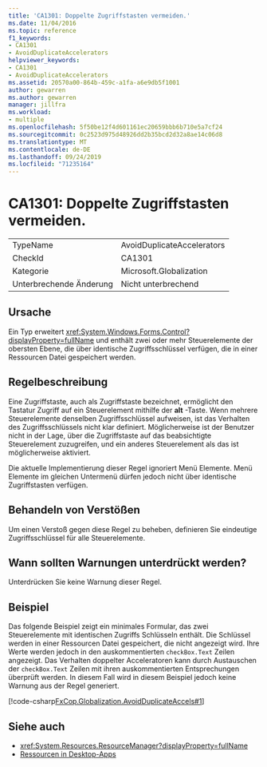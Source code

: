 ```yaml
---
title: 'CA1301: Doppelte Zugriffstasten vermeiden.'
ms.date: 11/04/2016
ms.topic: reference
f1_keywords:
- CA1301
- AvoidDuplicateAccelerators
helpviewer_keywords:
- CA1301
- AvoidDuplicateAccelerators
ms.assetid: 20570a00-864b-459c-a1fa-a6e9db5f1001
author: gewarren
ms.author: gewarren
manager: jillfra
ms.workload:
- multiple
ms.openlocfilehash: 5f50be12f4d601161ec20659bbb6b710e5a7cf24
ms.sourcegitcommit: 0c2523d975d48926dd2b35bcd2d32a8ae14c06d8
ms.translationtype: MT
ms.contentlocale: de-DE
ms.lasthandoff: 09/24/2019
ms.locfileid: "71235164"
---
```

# <a name="ca1301-avoid-duplicate-accelerators"></a>CA1301: Doppelte Zugriffstasten vermeiden.

|||
|-|-|
|TypeName|AvoidDuplicateAccelerators|
|CheckId|CA1301|
|Kategorie|Microsoft.Globalization|
|Unterbrechende Änderung|Nicht unterbrechend|

## <a name="cause"></a>Ursache
Ein Typ erweitert <xref:System.Windows.Forms.Control?displayProperty=fullName> und enthält zwei oder mehr Steuerelemente der obersten Ebene, die über identische Zugriffsschlüssel verfügen, die in einer Ressourcen Datei gespeichert werden.

## <a name="rule-description"></a>Regelbeschreibung

Eine Zugriffstaste, auch als Zugriffstaste bezeichnet, ermöglicht den Tastatur Zugriff auf ein Steuerelement mithilfe der **alt** -Taste. Wenn mehrere Steuerelemente denselben Zugriffsschlüssel aufweisen, ist das Verhalten des Zugriffsschlüssels nicht klar definiert. Möglicherweise ist der Benutzer nicht in der Lage, über die Zugriffstaste auf das beabsichtigte Steuerelement zuzugreifen, und ein anderes Steuerelement als das ist möglicherweise aktiviert.

Die aktuelle Implementierung dieser Regel ignoriert Menü Elemente. Menü Elemente im gleichen Untermenü dürfen jedoch nicht über identische Zugriffstasten verfügen.

## <a name="how-to-fix-violations"></a>Behandeln von Verstößen
Um einen Verstoß gegen diese Regel zu beheben, definieren Sie eindeutige Zugriffsschlüssel für alle Steuerelemente.

## <a name="when-to-suppress-warnings"></a>Wann sollten Warnungen unterdrückt werden?
Unterdrücken Sie keine Warnung dieser Regel.

## <a name="example"></a>Beispiel
Das folgende Beispiel zeigt ein minimales Formular, das zwei Steuerelemente mit identischen Zugriffs Schlüsseln enthält. Die Schlüssel werden in einer Ressourcen Datei gespeichert, die nicht angezeigt wird. Ihre Werte werden jedoch in den auskommentierten `checkBox.Text` Zeilen angezeigt. Das Verhalten doppelter Acceleratoren kann durch Austauschen der `checkBox.Text` Zeilen mit ihren auskommentierten Entsprechungen überprüft werden. In diesem Fall wird in diesem Beispiel jedoch keine Warnung aus der Regel generiert.

[!code-csharp[FxCop.Globalization.AvoidDuplicateAccels#1](../code-quality/codesnippet/CSharp/ca1301-avoid-duplicate-accelerators_1.cs)]

## <a name="see-also"></a>Siehe auch

- <xref:System.Resources.ResourceManager?displayProperty=fullName>
- [Ressourcen in Desktop-Apps](/dotnet/framework/resources/index)